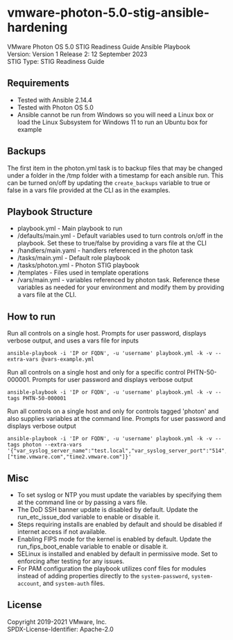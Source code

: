 # vmware-photon-5.0-stig-ansible-hardening
VMware Photon OS 5.0 STIG Readiness Guide Ansible Playbook  
Version: Version 1 Release 2: 12 September 2023  
STIG Type: STIG Readiness Guide 

## Requirements
- Tested with Ansible 2.14.4
- Tested with Photon OS 5.0
- Ansible cannot be run from Windows so you will need a Linux box or load the Linux Subsystem for Windows 11 to run an Ubuntu box for example

## Backups
The first item in the photon.yml task is to backup files that may be changed under a folder in the /tmp folder with a timestamp for each ansible run.
This can be turned on/off by updating the `create_backups` variable to true or false in a vars file provided at the CLI as in the examples.

## Playbook Structure

- playbook.yml - Main playbook to run
- /defaults/main.yml - Default variables used to turn controls on/off in the playbook.  Set these to true/false by providing a vars file at the CLI
- /handlers/main.yaml - handlers referenced in the photon task
- /tasks/main.yml - Default role playbook
- /tasks/photon.yml - Photon STIG playbook
- /templates - Files used in template operations
- /vars/main.yml - variables referenced by photon task.  Reference these variables as needed for your environment and modify them by providing a vars file at the CLI.

## How to run

Run all controls on a single host. Prompts for user password, displays verbose output, and uses a vars file for inputs
```
ansible-playbook -i 'IP or FQDN', -u 'username' playbook.yml -k -v --extra-vars @vars-example.yml
```

Run all controls on a single host and only for a specific control PHTN-50-000001. Prompts for user password and displays verbose output  
```
ansible-playbook -i 'IP or FQDN', -u 'username' playbook.yml -k -v --tags PHTN-50-000001  
```

Run all controls on a single host and only for controls tagged 'photon' and also supplies variables at the command line. Prompts for user password and displays verbose output
```
ansible-playbook -i 'IP or FQDN', -u 'username' playbook.yml -k -v --tags photon --extra-vars '{"var_syslog_server_name":"test.local","var_syslog_server_port":"514","var_ntp_servers":["time.vmware.com","time2.vmware.com"]}'
```

## Misc
- To set syslog or NTP you must update the variables by specifying them at the command line or by passing a vars file.
- The DoD SSH banner update is disabled by default. Update the run_etc_issue_dod variable to enable or disable it.
- Steps requiring installs are enabled by default and should be disabled if internet access if not available.
- Enabling FIPS mode for the kernel is enabled by default. Update the run_fips_boot_enable variable to enable or disable it.
- SELinux is installed and enabled by default in permissive mode. Set to enforcing after testing for any issues.
- For PAM configuration the playbook utilizes conf files for modules instead of adding properties directly to the `system-password`, `system-account`, and `system-auth` files.

## License
Copyright 2019-2021 VMware, Inc.  
SPDX-License-Identifier: Apache-2.0  
